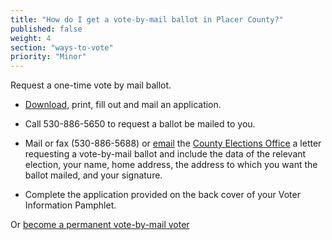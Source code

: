 ```yaml
---
title: "How do I get a vote-by-mail ballot in Placer County?"
published: false
weight: 4
section: "ways-to-vote"
priority: "Minor"
---
```


Request a one-time vote by mail ballot.  

- [Download](https://www.placerelections.com/vbm-application/), print, fill out and mail an application.  

- Call 530-886-5650 to request a ballot be mailed to you.  

- Mail or fax (530-886-5688) or [email](mailto:vote@placer.ca.gov) the [County Elections Office](#section-election-office-contact) a letter requesting a vote-by-mail ballot and include the data of the relevant election, your name, home address, the address to which you want the ballot mailed, and your signature.  

- Complete the application provided on the back cover of your Voter Information Pamphlet.  

Or [become a permanent vote-by-mail voter](https://www.placerelections.com/uploads/documents/perm_vbm_app.pdf)